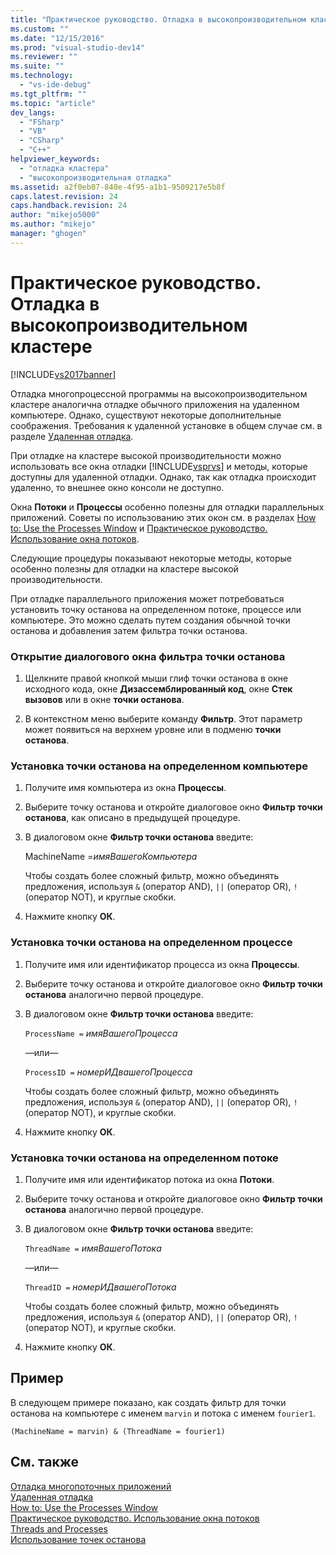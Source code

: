 ```yaml
---
title: "Практическое руководство. Отладка в высокопроизводительном кластере | Microsoft Docs"
ms.custom: ""
ms.date: "12/15/2016"
ms.prod: "visual-studio-dev14"
ms.reviewer: ""
ms.suite: ""
ms.technology: 
  - "vs-ide-debug"
ms.tgt_pltfrm: ""
ms.topic: "article"
dev_langs: 
  - "FSharp"
  - "VB"
  - "CSharp"
  - "C++"
helpviewer_keywords: 
  - "отладка кластера"
  - "высокопроизводительная отладка"
ms.assetid: a2f0eb07-840e-4f95-a1b1-9509217e5b8f
caps.latest.revision: 24
caps.handback.revision: 24
author: "mikejo5000"
ms.author: "mikejo"
manager: "ghogen"
---
```

# Практическое руководство. Отладка в высокопроизводительном кластере
[!INCLUDE[vs2017banner](../code-quality/includes/vs2017banner.md)]

Отладка многопроцессной программы на высокопроизводительном кластере аналогична отладке обычного приложения на удаленном компьютере.  Однако, существуют некоторые дополнительные соображения.  Требования к удаленной установке в общем случае см. в разделе [Удаленная отладка](../debugger/remote-debugging.md).  
  
 При отладке на кластере высокой производительности можно использовать все окна отладки [!INCLUDE[vsprvs](../code-quality/includes/vsprvs_md.md)] и методы, которые доступны для удаленной отладки.  Однако, так как отладка происходит удаленно, то внешнее окно консоли не доступно.  
  
 Окна **Потоки** и **Процессы** особенно полезны для отладки параллельных приложений.  Советы по использованию этих окон см. в разделах [How to: Use the Processes Window](http://msdn.microsoft.com/ru-ru/0207ce2f-8ceb-4fe7-b2b5-4dd35b035ed7) и [Практическое руководство. Использование окна потоков](../debugger/how-to-use-the-threads-window.md).  
  
 Следующие процедуры показывают некоторые методы, которые особенно полезны для отладки на кластере высокой производительности.  
  
 При отладке параллельного приложения может потребоваться установить точку останова на определенном потоке, процессе или компьютере.  Это можно сделать путем создания обычной точки останова и добавления затем фильтра точки останова.  
  
### Открытие диалогового окна фильтра точки останова  
  
1.  Щелкните правой кнопкой мыши глиф точки останова в окне исходного кода, окне **Дизассемблированный код**, окне **Стек вызовов** или в окне **точки останова**.  
  
2.  В контекстном меню выберите команду **Фильтр**.  Этот параметр может появиться на верхнем уровне или в подменю **точки останова**.  
  
### Установка точки останова на определенном компьютере  
  
1.  Получите имя компьютера из окна **Процессы**.  
  
2.  Выберите точку останова и откройте диалоговое окно **Фильтр точки останова**, как описано в предыдущей процедуре.  
  
3.  В диалоговом окне **Фильтр точки останова** введите:  
  
     MachineName \=*имяВашегоКомпьютера*  
  
     Чтобы создать более сложный фильтр, можно объединять предложения, используя `&` \(оператор AND\), `||` \(оператор OR\), `!` \(оператор NOT\), и круглые скобки.  
  
4.  Нажмите кнопку **ОК**.  
  
### Установка точки останова на определенном процессе  
  
1.  Получите имя или идентификатор процесса из окна **Процессы**.  
  
2.  Выберите точку останова и откройте диалоговое окно **Фильтр точки останова** аналогично первой процедуре.  
  
3.  В диалоговом окне **Фильтр точки останова** введите:  
  
     `ProcessName =`  *имяВашегоПроцесса*  
  
     —или—  
  
     `ProcessID =` *номерИДвашегоПроцесса*  
  
     Чтобы создать более сложный фильтр, можно объединять предложения, используя `&` \(оператор AND\), `||` \(оператор OR\), `!` \(оператор NOT\), и круглые скобки.  
  
4.  Нажмите кнопку **ОК**.  
  
### Установка точки останова на определенном потоке  
  
1.  Получите имя или идентификатор потока из окна **Потоки**.  
  
2.  Выберите точку останова и откройте диалоговое окно **Фильтр точки останова** аналогично первой процедуре.  
  
3.  В диалоговом окне **Фильтр точки останова** введите:  
  
     `ThreadName =` *имяВашегоПотока*  
  
     —или—  
  
     `ThreadID =` *номерИДвашегоПотока*  
  
     Чтобы создать более сложный фильтр, можно объединять предложения, используя `&` \(оператор AND\), `||` \(оператор OR\), `!` \(оператор NOT\), и круглые скобки.  
  
4.  Нажмите кнопку **ОК**.  
  
## Пример  
 В следующем примере показано, как создать фильтр для точки останова на компьютере с именем `marvin` и потока с именем `fourier1`.  
  
```  
(MachineName = marvin) & (ThreadName = fourier1)  
```  
  
## См. также  
 [Отладка многопоточных приложений](../debugger/debug-multithreaded-applications-in-visual-studio.md)   
 [Удаленная отладка](../debugger/remote-debugging.md)   
 [How to: Use the Processes Window](http://msdn.microsoft.com/ru-ru/0207ce2f-8ceb-4fe7-b2b5-4dd35b035ed7)   
 [Практическое руководство. Использование окна потоков](../debugger/how-to-use-the-threads-window.md)   
 [Threads and Processes](http://msdn.microsoft.com/ru-ru/73d87480-9af3-4d1b-baf5-397d5d876ae6)   
 [Использование точек останова](../debugger/using-breakpoints.md)
